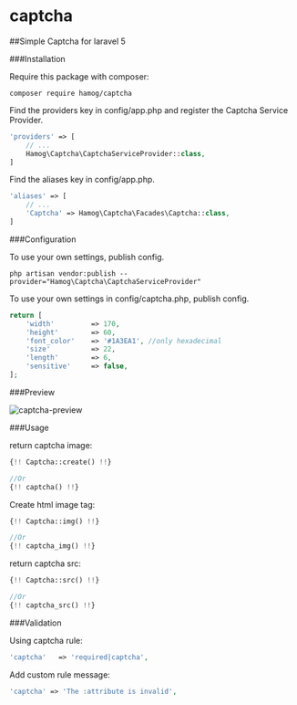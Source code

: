 # captcha
##Simple Captcha for laravel 5

###Installation

Require this package with composer:
```
composer require hamog/captcha
```

Find the providers key in config/app.php and register the Captcha Service Provider.
```php
'providers' => [
    // ...
    Hamog\Captcha\CaptchaServiceProvider::class,
]
```

Find the aliases key in config/app.php.
```php
'aliases' => [
    // ...
    'Captcha' => Hamog\Captcha\Facades\Captcha::class,
]
```

###Configuration

To use your own settings, publish config.
```
php artisan vendor:publish --provider="Hamog\Captcha\CaptchaServiceProvider"
```

To use your own settings in config/captcha.php, publish config.
```php
return [
    'width'         => 170,
    'height'        => 60,
    'font_color'    => '#1A3EA1', //only hexadecimal
    'size'          => 22,
    'length'        => 6,
    'sensitive'     => false,
];
```

###Preview

![captcha-preview](https://github.com/hamog/captcha/blob/master/assets/img/captcha.png)

###Usage

return captcha image:
```php
{!! Captcha::create() !!}

//Or
{!! captcha() !!}
```

Create html image tag:
```php
{!! Captcha::img() !!}

//Or
{!! captcha_img() !!}
```

return captcha src:
```php
{!! Captcha::src() !!}

//Or
{!! captcha_src() !!}
```

###Validation

Using captcha rule:
```php
'captcha'   => 'required|captcha',
```

Add custom rule message:
```php
'captcha' => 'The :attribute is invalid',
```

